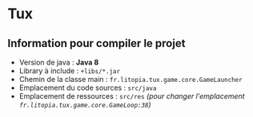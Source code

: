 # Tux

## Information pour compiler le projet

* Version de java : **Java 8**
* Library à include : `+libs/*.jar`
* Chemin de la classe main : `fr.litopia.tux.game.core.GameLauncher`
* Emplacement du code sources : `src/java`
* Emplacement de ressources : `src/res` *(pour changer l'emplacement `fr.litopia.tux.game.core.GameLoop:38`)*
